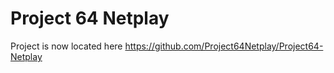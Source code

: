 # Project 64 Netplay

Project is now located here https://github.com/Project64Netplay/Project64-Netplay